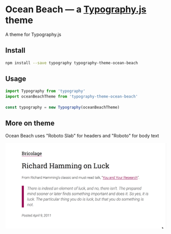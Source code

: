 # Ocean Beach — a <a href='https://github.com/kyleamathews/typography.js'>Typography.js</a> theme

A theme for Typography.js

## Install
```bash
npm install --save typography typography-theme-ocean-beach
```
## Usage
```javascript
import Typography from 'typography'
import oceanBeachTheme from 'typography-theme-ocean-beach'

const typography = new Typography(oceanBeachTheme)
```
## More on theme

Ocean Beach uses "Roboto Slab" for headers and "Roboto" for body text

![screenshot](./screenshot.png)
